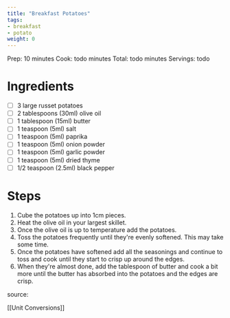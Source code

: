 ```yaml
---
title: "Breakfast Potatoes"
tags:
- breakfast
- potato
weight: 0
---
```

Prep: 10 minutes
Cook: todo minutes
Total: todo minutes
Servings: todo

# Ingredients
- [ ] 3 large russet potatoes
- [ ] 2 tablespoons (30ml) olive oil
- [ ] 1 tablespoon (15ml) butter
- [ ] 1 teaspoon (5ml) salt
- [ ] 1 teaspoon (5ml) paprika
- [ ] 1 teaspoon (5ml) onion powder
- [ ] 1 teaspoon (5ml) garlic powder
- [ ] 1 teaspoon (5ml) dried thyme
- [ ] 1/2 teaspoon (2.5ml) black pepper

# Steps
1. Cube the potatoes up into 1cm pieces.
1. Heat the olive oil in your largest skillet.
1. Once the olive oil is up to temperature add the potatoes.
1. Toss the potatoes frequently until they're evenly softened. This may take some time.
1. Once the potatoes have softened add all the seasonings and continue to toss and cook until they start to crisp up around the edges.
1. When they're almost done, add the tablespoon of butter and cook a bit more until the butter has absorbed into the potatoes and the edges are crisp.


source: 

[[Unit Conversions]]